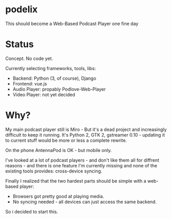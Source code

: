 # podelix
This should become a Web-Based Podcast Player one fine day

# Status
Concept. No code yet.

Currently selecting frameworks, tools, libs:

* Backend: Python (3, of course), Django
* Frontend: vue.js
* Audio Player: propably Podlove-Web-Player
* Video Player: not yet decided

# Why?

My main podcast player still is Miro - But it's a dead project and increasingly difficult to keep it running. It's Python 2, GTK 2, gstreamer 0.10 - updating it to current stuff would be more or less a complete rewrite.

On the phone AntennaPod is OK - but mobile only.

I've looked at a lot of podcast players - and don't like them all for diffrent reasons - and there is one feature I'm currently missing and none of the existing tools provides: cross-device syncing.


Finally I realized that the two hardest parts should be simple with a web-based player:
* Browsers got pretty good at playing media.
* No syncing needed - all devices can just access the same backend.

So i decided to start this.
